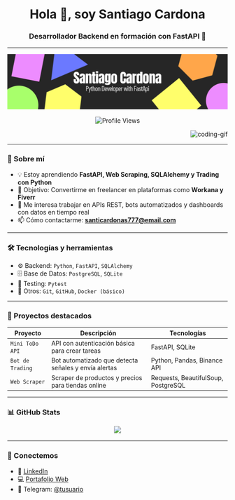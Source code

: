 <h1 align="center">Hola 👋, soy Santiago Cardona</h1>
<h3 align="center">Desarrollador Backend en formación con FastAPI 🚀</h3>

---
![Image Alt](https://github.com/ScardonaSu/ScardonaSu/blob/13e08b292a2718214c9df866c4883bd8759dfecf/Python%20Developer.png)
<p align="center">
  <img src="https://komarev.com/ghpvc/?username=santicardona&label=Profile%20views&color=0e75b6&style=flat" alt="Profile Views" />
</p>

<p align="right">
  <img src="https://media.giphy.com/media/qgQUggAC3Pfv687qPC/giphy.gif" width="250" alt="coding-gif">
</p>

---

### 🧠 Sobre mí

- 💡 Estoy aprendiendo **FastAPI, Web Scraping, SQLAlchemy y Trading con Python**  
- 🎯 Objetivo: Convertirme en freelancer en plataformas como **Workana y Fiverr**
- 💼 Me interesa trabajar en APIs REST, bots automatizados y dashboards con datos en tiempo real
- 📫 Cómo contactarme: **santicardonas777@email.com**

---

### 🛠️ Tecnologías y herramientas

- ⚙️ Backend: `Python`, `FastAPI`, `SQLAlchemy`
- 🗄️ Base de Datos: `PostgreSQL`, `SQLite`
- 🧪 Testing: `Pytest`
- 🔧 Otros: `Git`, `GitHub`, `Docker (básico)`

---

### 📂 Proyectos destacados

| Proyecto | Descripción | Tecnologías |
| -------- | ----------- | ----------- |
| `Mini ToDo API` | API con autenticación básica para crear tareas | FastAPI, SQLite |
| `Bot de Trading` | Bot automatizado que detecta señales y envía alertas | Python, Pandas, Binance API |
| `Web Scraper` | Scraper de productos y precios para tiendas online | Requests, BeautifulSoup, PostgreSQL |

---

### 📊 GitHub Stats

<p align="center">
  <img src="https://github-readme-stats.vercel.app/api?username=santicardona&show_icons=true&theme=tokyonight" />
</p>

---

### 🤝 Conectemos

- 💼 [LinkedIn](https://linkedin.com/in/tu-perfil)
- 💻 [Portafolio Web](https://tuportafolio.com)
- 💬 Telegram: [@tusuario](https://t.me/tusuario)
